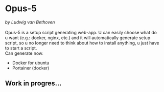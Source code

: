 # Opus-5
<i>by Ludwig van Bethoven</i> <br><br>
Opus-5 is a setup script generating web-app. U can easily choose what do u want (e.g.: docker, nginx, etc.) and it will automatically generate setup script, so u no longer need to think about how to install anything, u just have to start a script.
<br>
Can generate now:<br>
<ul>
    <li>Docker for ubuntu</li>
    <li>Portainer (docker)</li>
</ul>
<h2>Work in progres...</h2>
